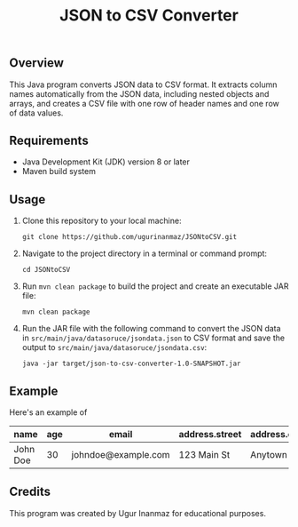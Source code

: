 <!DOCTYPE html>
<html>

  <body>
    <header>
      <h1>JSON to CSV Converter</h1>
    </header>
    <main>
      <h2>Overview</h2>
      <p>
        This Java program converts JSON data to CSV format. It extracts column
        names automatically from the JSON data, including nested objects and
        arrays, and creates a CSV file with one row of header names and one row
        of data values.
      </p>
      <h2>Requirements</h2>
      <ul>
        <li>Java Development Kit (JDK) version 8 or later</li>
        <li>Maven build system</li>
      </ul>
      <h2>Usage</h2>
      <ol>
        <li>
          Clone this repository to your local machine:
          <pre><code>git clone https://github.com/ugurinanmaz/JSONtoCSV.git</code></pre>
        </li>
        <li>
          Navigate to the project directory in a terminal or command prompt:
          <pre><code>cd JSONtoCSV</code></pre>
        </li>
        <li>
          Run <code>mvn clean package</code> to build the project and create an
          executable JAR file:
          <pre><code>mvn clean package</code></pre>
        </li>
        <li>
          Run the JAR file with the following command to convert the JSON data in
          <code>src/main/java/datasoruce/jsondata.json</code> to CSV format and
          save the output to <code>src/main/java/datasoruce/jsondata.csv</code>:
          <pre><code>java -jar target/json-to-csv-converter-1.0-SNAPSHOT.jar</code></pre>
        </li>
      </ol>
      <h2>Example</h2>
       <p>Here's an example of
         </p>
<table>
<thead>
<tr>
<th>name</th>
<th>age</th>
<th>email</th>
<th>address.street</th>
<th>address.city</th>
<th>address.state</th>
<th>address.zip</th>
<th>phone_numbers[0].type</th>
<th>phone_numbers[0].number</th>
<th>phone_numbers[1].type</th>
<th>phone_numbers[1].number</th>
</tr>
</thead>
<tbody>
<tr>
<td>John Doe</td>
<td>30</td>
<td>johndoe@example.com</td>
<td>123 Main St</td>
<td>Anytown</td>
<td>CA</td>
<td>12345</td>
<td>home</td>
<td>555-1234</td>
<td>work</td>
<td>555-5678</td>
</tr>
</tbody>
</table>
<h2>Credits</h2>
<p>This program was created by Ugur Inanmaz for educational purposes.</p>
</main>

  </body>
</html>
